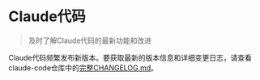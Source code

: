 # Claude代码

> 及时了解Claude代码的最新功能和改进

Claude代码频繁发布新版本。要获取最新的版本信息和详细变更日志，请查看claude-code仓库中的[完整CHANGELOG.md](https://github.com/anthropics/claude-code/blob/main/CHANGELOG.md)。
